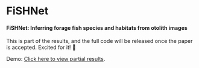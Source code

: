 # FiSHNet

#### FiSHNet: Inferring forage fish species and habitats from otolith images


This is part of the results, and the full code will be released once the paper is accepted. Excited for it! 🎉

Demo: [Click here to view partial results](https://nbviewer.org/github/Guankuiliu/FiSHNet/blob/main/02%20t-SNE%20and%20Grad-CAM.ipynb).

